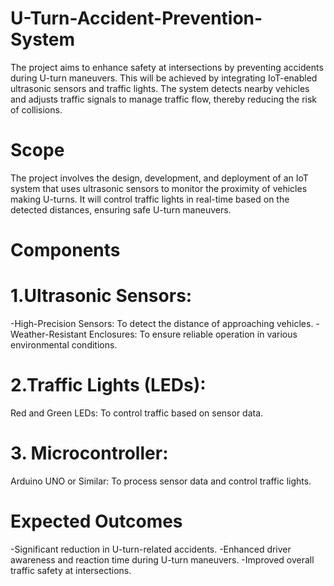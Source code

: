 # U-Turn-Accident-Prevention-System
The project aims to enhance safety at intersections by preventing accidents during U-turn maneuvers. This will be achieved by integrating IoT-enabled ultrasonic sensors and traffic lights. The system detects nearby vehicles and adjusts traffic signals to manage traffic flow, thereby reducing the risk of collisions.

# Scope
The project involves the design, development, and deployment of an IoT system that uses ultrasonic sensors to monitor the proximity of vehicles making U-turns. It will control traffic lights in real-time based on the detected distances, ensuring safe U-turn maneuvers.

# Components
# 1.Ultrasonic Sensors:

-High-Precision Sensors: To detect the distance of approaching vehicles.
-Weather-Resistant Enclosures: To ensure reliable operation in various environmental conditions.
# 2.Traffic Lights (LEDs):
Red and Green LEDs: To control traffic based on sensor data.

# 3. Microcontroller:
Arduino UNO or Similar: To process sensor data and control traffic lights.

# Expected Outcomes
-Significant reduction in U-turn-related accidents.
-Enhanced driver awareness and reaction time during U-turn maneuvers.
-Improved overall traffic safety at intersections.

